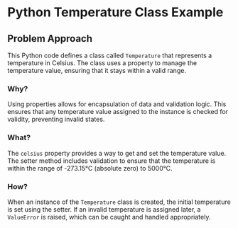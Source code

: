 # Python Temperature Class Example

<div class="content">

## Problem Approach

This Python code defines a class called `Temperature` that represents a temperature in Celsius. The class uses a property to manage the temperature value, ensuring that it stays within a valid range.

### Why?

Using properties allows for encapsulation of data and validation logic. This ensures that any temperature value assigned to the instance is checked for validity, preventing invalid states.

### What?

The `celsius` property provides a way to get and set the temperature value. The setter method includes validation to ensure that the temperature is within the range of -273.15°C (absolute zero) to 5000°C.

### How?

When an instance of the `Temperature` class is created, the initial temperature is set using the setter. If an invalid temperature is assigned later, a `ValueError` is raised, which can be caught and handled appropriately.

</div>
